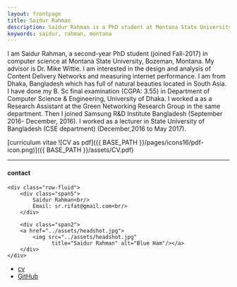 ```yaml
---
layout: frontpage
title: Saidur Rahman
description: Saidur Rahman is a PhD student at Montana State University.
keywords: saidur, rahman, montana
---
```

I am Saidur Rahman, a second-year PhD student (joined Fall-2017) in computer science at Montana State University, Bozeman, Montana. My advisor is Dr. Mike Wittie. I am interested in the design and analysis of Content Delivery Networks and measuring internet performance.
I am from Dhaka, Bangladesh which has full of natural beauties located in South Asia. I have done my B. Sc final examination (CGPA: 3.55) in Department of Computer Science & Engineering, University of Dhaka. I worked a as a Research Assistant at the Green Networking Research Group in the same department. Then I joined Samsung R&D Institute Bangladesh (September 2016- December, 2016). I worked as a lecturer in State University of Bangladesh (CSE department) (December,2016 to May 2017).

[curriculum vitae ![CV as pdf]({{ BASE_PATH }}/pages/icons16/pdf-icon.png)]({{ BASE_PATH }}/assets/CV.pdf)<br/>


---


<div class="container">
<h4><a name="contact"></a>contact</h4>

    <div class="row-fluid">
        <div class="span5">
            Saidur Rahman<br/>
            Email: sr.rifat@gmail.com<br/>
        </div>

        <div class="span2">
        <a href="../assets/headshot.jpg">
            <img src="../assets/headshot.jpg"
                  title="Saidur Rahman" alt="Blue Ham"/></a>
        </div>
    </div>
</div>

<div class="navbar">
  <div class="navbar-inner">
      <ul class="nav">
          <li><a href="{{ BASE_PATH }}/assets/CV.pdf">cv</a></li>
          <li><a href="https://github.com/mbcarlos">GitHub</a></li>
      </ul>
  </div>
</div>
